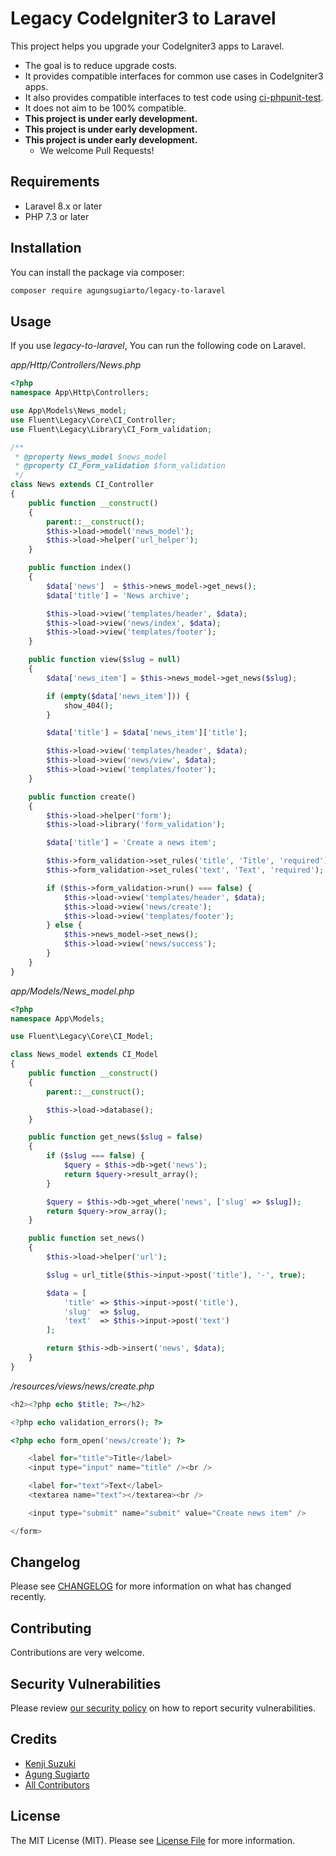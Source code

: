 # Legacy CodeIgniter3 to Laravel

This project helps you upgrade your CodeIgniter3 apps to Laravel.

- The goal is to reduce upgrade costs.
- It provides compatible interfaces for common use cases in CodeIgniter3 apps.
- It also provides compatible interfaces to test code using [ci-phpunit-test]().
- It does not aim to be 100% compatible.
- **This project is under early development.**
- **This project is under early development.**
- **This project is under early development.**
  - We welcome Pull Requests!

## Requirements

- Laravel 8.x or later
- PHP 7.3 or later

## Installation

You can install the package via composer:

``` bash
composer require agungsugiarto/legacy-to-laravel
```

## Usage
If you use *legacy-to-laravel*, You can run the following code on Laravel.

*app/Http/Controllers/News.php*
```php
<?php
namespace App\Http\Controllers;

use App\Models\News_model;
use Fluent\Legacy\Core\CI_Controller;
use Fluent\Legacy\Library\CI_Form_validation;

/**
 * @property News_model $news_model
 * @property CI_Form_validation $form_validation
 */
class News extends CI_Controller
{
    public function __construct()
    {
        parent::__construct();
        $this->load->model('news_model');
        $this->load->helper('url_helper');
    }

    public function index()
    {
        $data['news']  = $this->news_model->get_news();
        $data['title'] = 'News archive';

        $this->load->view('templates/header', $data);
        $this->load->view('news/index', $data);
        $this->load->view('templates/footer');
    }

    public function view($slug = null)
    {
        $data['news_item'] = $this->news_model->get_news($slug);

        if (empty($data['news_item'])) {
            show_404();
        }

        $data['title'] = $data['news_item']['title'];

        $this->load->view('templates/header', $data);
        $this->load->view('news/view', $data);
        $this->load->view('templates/footer');
    }

    public function create()
    {
        $this->load->helper('form');
        $this->load->library('form_validation');

        $data['title'] = 'Create a news item';

        $this->form_validation->set_rules('title', 'Title', 'required');
        $this->form_validation->set_rules('text', 'Text', 'required');

        if ($this->form_validation->run() === false) {
            $this->load->view('templates/header', $data);
            $this->load->view('news/create');
            $this->load->view('templates/footer');
        } else {
            $this->news_model->set_news();
            $this->load->view('news/success');
        }
    }
}
```

*app/Models/News_model.php*
```php
<?php
namespace App\Models;

use Fluent\Legacy\Core\CI_Model;

class News_model extends CI_Model
{
    public function __construct()
    {
        parent::__construct();

        $this->load->database();
    }

    public function get_news($slug = false)
    {
        if ($slug === false) {
            $query = $this->db->get('news');
            return $query->result_array();
        }

        $query = $this->db->get_where('news', ['slug' => $slug]);
        return $query->row_array();
    }

    public function set_news()
    {
        $this->load->helper('url');

        $slug = url_title($this->input->post('title'), '-', true);

        $data = [
            'title' => $this->input->post('title'),
            'slug'  => $slug,
            'text'  => $this->input->post('text')
        ];

        return $this->db->insert('news', $data);
    }
}
```

*/resources/views/news/create.php*
```php
<h2><?php echo $title; ?></h2>

<?php echo validation_errors(); ?>

<?php echo form_open('news/create'); ?>

    <label for="title">Title</label>
    <input type="input" name="title" /><br />

    <label for="text">Text</label>
    <textarea name="text"></textarea><br />

    <input type="submit" name="submit" value="Create news item" />

</form>
```

## Changelog

Please see [CHANGELOG](CHANGELOG.md) for more information on what has changed recently.

## Contributing

Contributions are very welcome.

## Security Vulnerabilities

Please review [our security policy](../../security/policy) on how to report security vulnerabilities.

## Credits

- [Kenji Suzuki](https://github.com/kenjis)
- [Agung Sugiarto](https://github.com/agungsugiarto)
- [All Contributors](../../contributors)

## License

The MIT License (MIT). Please see [License File](LICENSE.md) for more information.